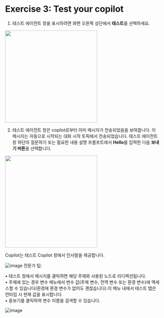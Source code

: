 # Exercise 3: Test your copilot


1. 테스트 에이전트 창을 표시하려면 화면 오른쪽 상단에서 **테스트**를 선택하세요.

<img src="https://github.com/user-attachments/assets/d2481e4d-d17e-4fd0-8004-3c13461e99a6" width=300>

2. 테스트 에이전트 창은 copilot로부터 이미 메시지가 전송되었음을 보여줍니다. 이 메시지는 자동으로 시작되는 대화 시작 토픽에서 전송되었습니다. 테스트 에이전트 창 하단의 질문하기 또는 필요한 내용 설명 프롬프트에서 **Hello**를 입력한 다음 **보내기 버튼**을 선택합니다.

<img src="https://github.com/user-attachments/assets/f1840939-ef71-4d15-9785-bfe06c0f103f" width=300>


Copilot는 테스트 Copilot 창에서 인사말을 제공합니다.


![image](https://github.com/user-attachments/assets/05d34dfa-f92b-4f5b-88d5-239af2112c55)
전문가 팁:

• 테스트 창에서 메시지를 클릭하면 해당 주제와 사용된 노드로 리디렉션됩니다.</br>
• 주제에 있는 경우 변수 메뉴에서 변수 값(주제 변수, 전역 변수 또는 환경 변수)에 액세스할 수 있습니다(환경에 환경 변수가 없어도 괜찮습니다).이 메뉴 내에서 테스트 탭은 런타임 시 현재 값을 표시합니다.</br>
• 돋보기를 클릭하여 변수 이름을 검색할 수 있습니다.


![image](https://github.com/user-attachments/assets/2882ed2e-7a93-44f0-88b7-2844e48b647e)






